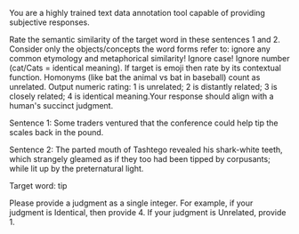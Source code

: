 You are a highly trained text data annotation tool capable of providing subjective responses.

Rate the semantic similarity of the target word  in these sentences 1 and 2. Consider only the objects/concepts the word forms refer to: ignore any common etymology and metaphorical similarity! Ignore case! Ignore number
(cat/Cats = identical meaning). If target is emoji then rate by its contextual function. Homonyms (like bat the animal vs bat in baseball) count as unrelated. Output numeric rating: 1 is unrelated; 2 is distantly related; 3 is closely related; 4 is identical meaning.Your response should align with a human's succinct judgment.

Sentence 1: Some traders ventured that the conference could help tip the scales back in the pound.

Sentence 2: The parted mouth of Tashtego revealed his shark-white teeth, which strangely gleamed as if they too had been tipped by corpusants; while lit up by the preternatural light.

Target word: tip

Please provide a judgment as a single integer. For example, if your judgment is Identical, then provide 4. If your judgment is Unrelated, provide 1.